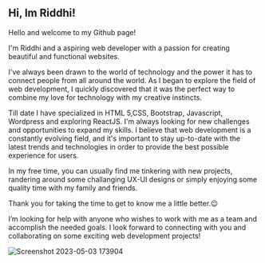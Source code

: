 ## Hi, Im Riddhi!

 Hello and welcome to my Github page!

I'm Riddhi and a aspiring web developer with a passion for creating beautiful and functional websites.

I've always been drawn to the world of technology and the power it has to connect people from all around the world. As I began to explore the field of web development, I quickly discovered that it was the perfect way to combine my love for technology with my creative instincts.

Till date I have specialized in HTML 5,CSS, Bootstrap, Javascript, Wordpress and exploring ReactJS. I'm always looking for new challenges and opportunities to expand my skills.
I believe that web development is a constantly evolving field, and it's important to stay up-to-date with the latest trends and technologies in order to provide the best possible experience for users.

In my free time, you can usually find me tinkering with new projects, randering around some challanging UX-UI designs or simply enjoying some quality time with my family and friends.

Thank you for taking the time to get to know me a little better.😉 

 I’m looking for help with anyone who wishes to work with me as a team and accomplish the needed goals. 
I look forward to connecting with you and collaborating on some exciting web development projects!




![Screenshot 2023-05-03 173904](https://user-images.githubusercontent.com/132450823/235911777-5eaed6f3-6cab-4253-a485-2abfb419a1d9.png)

